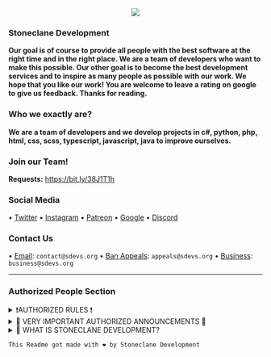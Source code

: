 <p align="center">
<img src="https://user-images.githubusercontent.com/81481526/171454020-7a4b483b-e273-4224-a015-5c9dc9d6c449.gif" />
</p>

### Stoneclane Development

**Our goal is of course to provide all people with the best software at the right time and in the right place. We are a team of developers who want to make this possible. Our other goal is to become the best development services and to inspire as many people as possible with our work. We hope that you like our work! You are welcome to leave a rating on google to give us feedback. Thanks for reading.**

### Who we exactly are?
**We are a team of developers and we develop projects in c#, python, php, html, css, scss, typescript, javascript, java to improve ourselves.**

### Join our Team!
**Requests:** https://bit.ly/38J1T1h

### Social Media
• [Twitter](https://twitter.com/StoneclaneD)
• [Instagram](https://instagram.com/stoneclane.devs)
• [Patreon](https://patreon.com/sdevs)
• [Google](https://bit.ly/3vqdVnV)
• [Discord](https://discord.gg/M7kaJDZtyY)

### Contact Us
• [Email](mailto://contact@sdevs.org): ``contact@sdevs.org``
• [Ban Appeals](mailto://appeals@sdevs.org): ``appeals@sdevs.org``
• [Business](mailto://business@sdevs.org): ``business@sdevs.org``

-------------------------------------------------
### Authorized People Section
<details><summary>❗AUTHORIZED RULES ❗</summary>
  
 ### Hello, Authorities. 

**Here are the rules you have to follow. No one can change the rules except @JanjyTapYT and @heyturkiye58.**

1. Be respectful and don't insult people. 
2. Do not create unnecessary files. 
3. Try to provide the best service to members. **

**It will stay that way as long as the rules don't change. Sanctions are imposed on the changer.**
</details>

<details><summary>📢 VERY IMPORTANT AUTHORIZED ANNOUNCEMENTS 📢 </summary>
  
## May 2022
  **There is no announcement at the moment, it will be written here in the future.**
## June 2022
  **There is no announcement at the moment, it will be written here in the future.**
## July 2022
  * As Stoneclane Development, we support Ukraine. [click to support](https://stand-with-ukraine.pp.ua) - HeyTürkiye (11:07 UTC+3 29 July 2022, Friday)
  
</details>

<details><summary>🤔 WHAT IS STONECLANE DEVELOPMENT?</summary> 
  
  * Stoneclane Development is not a for-profit company: it is a for-profit company. (We charge some fees for Tresthost hosting (Euros) and Giveaways supplement (Euros or Dollars) services. Although the .org domain name is also used in free events, we are standing by Stoneclane Development with paid services.
  
  * Stoneclane Development is not your toy: Making similar jokes like Mr p, playing with systems gives damage/loss of stock to Stoneclane Development. Never do this yourself. 
  
  * Stoneclane Development does not give bad trust to users, it always gives good trust and money back: your amount invested in a project in Stoneclane Development unconditionally your amount refunded 
  
  * Stoneclane Development is not the place to insult and threaten our customers, we know, sometimes people can be annoying and we can treat them badly in return. we regret the insults and threats we welcome. Please be you; Do not insult and threaten, both parties should not be upset. The right to change the rules is reserved by the Founders. 
  * Stoneclane Development projects are related to Discord; As Stoneclane Development, we are always able to produce projects related to Discord and sometimes non-discord. Since we mostly produce projects related to discord, if you have a project suggestion definitely get it with discord. examples: discord bot, discord server, discord bot type (economy bot etc.) 
  * At Stoneclane Development it is not important to have an authority/benefit; at least some code knowledge is required to recruit us as Stoneclane Development. the superiority we give you, never the advantage etc. It's not an event. consists of responsibility. Being a Stoneclane Development officer is not an advantage, it's a responsibility. 
  
  Best regards, 
  Stoneclane Development team
</details> 


```
This Readme got made with ❤️ by Stoneclane Development
``` 
